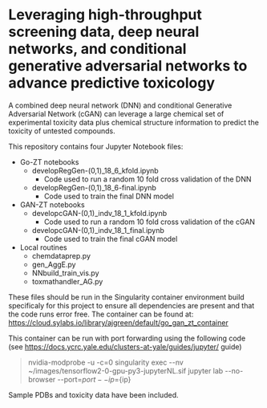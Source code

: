 # Leveraging high-throughput screening data, deep neural networks, and conditional generative adversarial networks to advance predictive toxicology

A combined deep neural network (DNN) and conditional Generative Adversarial Network (cGAN) can leverage a large chemical set of experimental toxicity data plus chemical structure information to predict the toxicity of untested compounds.

This repository contains four Jupyter Notebook files:
 - Go-ZT notebooks
 	- developRegGen-(0,1)_18_6_kfold.ipynb
 		- Code used to run a random 10 fold cross validation of the DNN
 	- developRegGen-(0,1)_18_6-final.ipynb
 		- Code used to train the final DNN model
 - GAN-ZT notebooks
 	- developcGAN-(0,1)_indv_18_1_kfold.ipynb
 		- Code used to run a random 10 fold cross validation of the cGAN
 	- developcGAN-(0,1)_indv_18_1_final.ipynb
 		- Code used to train the final cGAN model
 - Local routines
 	- chemdataprep.py
 	- gen_AggE.py
 	- NNbuild_train_vis.py
 	- toxmathandler_AG.py

 These files should be run in the Singularity container environment build specificaly for this project to ensure all dependencies are present and that the code runs error free. The container can be found at: https://cloud.sylabs.io/library/ajgreen/default/go_gan_zt_container

This container can be run with port forwarding using the following code (see https://docs.ycrc.yale.edu/clusters-at-yale/guides/jupyter/ guide)

> nvidia-modprobe -u -c=0
> singularity exec --nv ~/images/tensorflow2-0-gpu-py3-jupyterNL.sif jupyter lab --no-browser --port=${port} --ip=${ip}


 Sample PDBs and toxicity data have been included.
